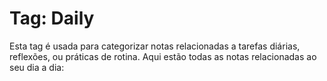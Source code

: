 # Tag: Daily

Esta tag é usada para categorizar notas relacionadas a tarefas diárias, reflexões, ou práticas de rotina. Aqui estão todas as notas relacionadas ao seu dia a dia: